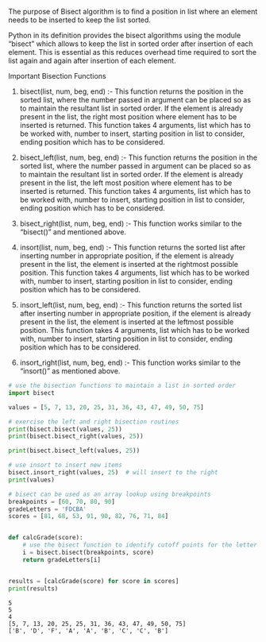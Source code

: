 The purpose of Bisect algorithm is to find a position in list where an element needs to be inserted to keep the list sorted.

Python in its definition provides the bisect algorithms using the module “bisect” which allows to keep the list in sorted order after insertion of each element. This is essential as this reduces overhead time required to sort the list again and again after insertion of each element.

Important Bisection Functions

1. bisect(list, num, beg, end) :- This function returns the position in the sorted list, where the number passed in argument can be placed so as to maintain the resultant list in sorted order. If the element is already present in the list, the right most position where element has to be inserted is returned. This function takes 4 arguments, list which has to be worked with, number to insert, starting position in list to consider, ending position which has to be considered.
2. bisect_left(list, num, beg, end) :- This function returns the position in the sorted list, where the number passed in argument can be placed so as to maintain the resultant list in sorted order. If the element is already present in the list, the left most position where element has to be inserted is returned. This function takes 4 arguments, list which has to be worked with, number to insert, starting position in list to consider, ending position which has to be considered.

3. bisect_right(list, num, beg, end) :- This function works similar to the “bisect()” and mentioned above.
4. insort(list, num, beg, end) :- This function returns the sorted list after inserting number in appropriate position, if the element is already present in the list, the element is inserted at the rightmost possible position. This function takes 4 arguments, list which has to be worked with, number to insert, starting position in list to consider, ending position which has to be considered.

5. insort_left(list, num, beg, end) :- This function returns the sorted list after inserting number in appropriate position, if the element is already present in the list, the element is inserted at the leftmost possible position. This function takes 4 arguments, list which has to be worked with, number to insert, starting position in list to consider, ending position which has to be considered.

6. insort_right(list, num, beg, end) :- This function works similar to the “insort()” as mentioned above.

``` py
# use the bisection functions to maintain a list in sorted order
import bisect

values = [5, 7, 13, 20, 25, 31, 36, 43, 47, 49, 50, 75]

# exercise the left and right bisection routines
print(bisect.bisect(values, 25))
print(bisect.bisect_right(values, 25))

print(bisect.bisect_left(values, 25))

# use insort to insert new items
bisect.insort_right(values, 25)  # will insert to the right
print(values)

# bisect can be used as an array lookup using breakpoints
breakpoints = [60, 70, 80, 90]
gradeLetters = 'FDCBA'
scores = [81, 68, 53, 91, 90, 82, 76, 71, 84]


def calcGrade(score):
    # use the bisect function to identify cutoff points for the letter grades
    i = bisect.bisect(breakpoints, score)
    return gradeLetters[i]


results = [calcGrade(score) for score in scores]
print(results)
```
```
5
5
4
[5, 7, 13, 20, 25, 25, 31, 36, 43, 47, 49, 50, 75]
['B', 'D', 'F', 'A', 'A', 'B', 'C', 'C', 'B']
```